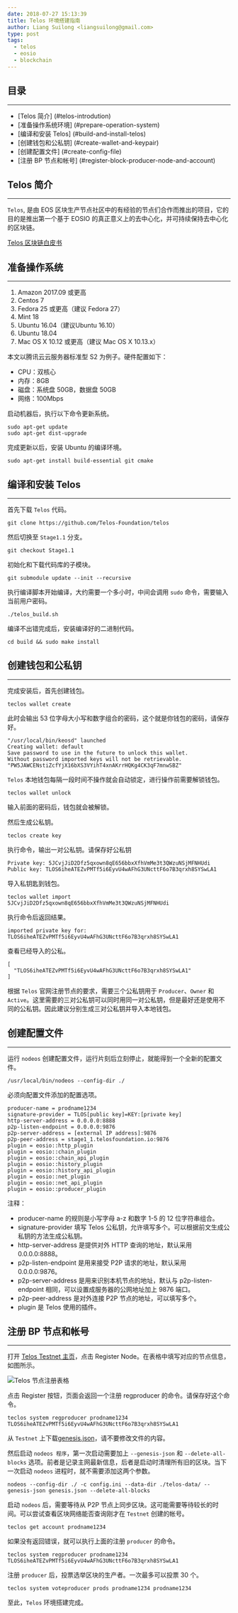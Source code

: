 ```yaml
---
date: 2018-07-27 15:13:39
title: Telos 环境搭建指南
author: Liang Suilong <liangsuilong@gmail.com>
type: post
tags: 
  - telos
  - eosio
  - blockchain
---
```

## 目录
-----

* [Telos 简介] (#telos-introdution) 
* [准备操作系统环境] (#prepare-operation-system)
* [编译和安装 Telos] (#build-and-install-telos)
* [创建钱包和公私钥] (#create-wallet-and-keypair)
* [创建配置文件] (#create-config-file)
* [注册 BP 节点和帐号] (#register-block-producer-node-and-account)

## <a name="telos-introduction"></a> Telos 简介
-----

`Telos`, 是由 EOS 区块生产节点社区中的有经验的节点们合作而推出的项目，它的目的是推出第一个基于 EOSIO 的真正意义上的去中心化，并可持续保持去中心化的区块链。

[Telos 区块链白皮书](http://resources.telosfoundation.io/telos_white_paper_7_17.pdf)

## <a name="preparing-operation-system"></a> 准备操作系统
-----

1. Amazon 2017.09 或更高
2. Centos 7
3. Fedora 25 或更高（建议 Fedora 27）
4. Mint 18
5. Ubuntu 16.04（建议Ubuntu 16.10）
6. Ubuntu 18.04
7. Mac OS X 10.12 或更高（建议 Mac OS X 10.13.x）

本文以腾讯云云服务器标准型 S2 为例子。硬件配置如下：

* CPU：双核心
* 内存：8GB
* 磁盘：系统盘 50GB，数据盘 50GB
* 网络：100Mbps

启动机器后，执行以下命令更新系统。

```
sudo apt-get update
sudo apt-get dist-upgrade
```

完成更新以后，安装 Ubuntu 的编译环境。

```
sudo apt-get install build-essential git cmake
```

## <a name="build-and-install-telos"></a> 编译和安装 Telos
-----

首先下载 `Telos` 代码。

```
git clone https://github.com/Telos-Foundation/telos
```

然后切换至 `Stage1.1` 分支。

```
git checkout Stage1.1
```

初始化和下载代码库的子模块。

```
git submodule update --init --recursive
```

执行编译脚本开始编译，大约需要一个多小时，中间会调用 `sudo` 命令，需要输入当前用户密码。

```
./telos_build.sh
```

编译不出错完成后，安装编译好的二进制代码。

```
cd build && sudo make install
```

## <a name="create-wallet-and-keypair"></a> 创建钱包和公私钥
-----

完成安装后，首先创建钱包。

```
teclos wallet create
```

此时会输出 53 位字母大小写和数字组合的密码，这个就是你钱包的密码，请保存好。

```
"/usr/local/bin/keosd" launched
Creating wallet: default
Save password to use in the future to unlock this wallet.
Without password imported keys will not be retrievable.
"PW5JAWCENstiZcfYjX16bXS3VYihT4xnAKrrHQKg4CK3qF7mnwSBZ"
```

`Telos` 本地钱包每隔一段时间不操作就会自动锁定，进行操作前需要解锁钱包。

```
teclos wallet unlock
```

输入前面的密码后，钱包就会被解锁。

然后生成公私钥。

```
teclos create key
```

执行命令，输出一对公私钥。请保存好公私钥

```
Private key: 5JCvjJiD2Dfz5qxown8qE656bbxXfhVmMe3t3QWzuNSjMFNHUdi
Public key: TLOS6iheATEZvPMTf5i6EyvU4wAFhG3UNcttF6o7B3qrxh8SYSwLA1
```

导入私钥匙到钱包。

```
teclos wallet import 5JCvjJiD2Dfz5qxown8qE656bbxXfhVmMe3t3QWzuNSjMFNHUdi
```

执行命令后返回结果。

```
imported private key for: TLOS6iheATEZvPMTf5i6EyvU4wAFhG3UNcttF6o7B3qrxh8SYSwLA1
```

查看已经导入的公私。

```
[
  "TLOS6iheATEZvPMTf5i6EyvU4wAFhG3UNcttF6o7B3qrxh8SYSwLA1"
]
```

根据 `Telos` 官网注册节点的要求，需要三个公私钥用于 `Producer`、`Owner` 和 `Active`。这里需要的三对公私钥可以同时用同一对公私钥，但是最好还是使用不同的公私钥。因此建议分别生成三对公私钥并导入本地钱包。

## <a name="create-config-file"></a> 创建配置文件
-----

运行 `nodeos` 创建配置文件，运行片刻后立刻停止，就能得到一个全新的配置文件。

```
/usr/local/bin/nodeos --config-dir ./
```

必须向配置文件添加的配置选项。

```
producer-name = prodname1234
signature-provider = TLOS[public key]=KEY:[private key]
http-server-address = 0.0.0.0:8888
p2p-listen-endpoint = 0.0.0.0:9876
p2p-server-address = [external IP address]:9876
p2p-peer-address = stage1_1.telosfoundation.io:9876
plugin = eosio::http_plugin
plugin = eosio::chain_plugin
plugin = eosio::chain_api_plugin
plugin = eosio::history_plugin
plugin = eosio::history_api_plugin
plugin = eosio::net_plugin
plugin = eosio::net_api_plugin
plugin = eosio::producer_plugin
```

注释：

* producer-name 的规则是小写字母 a-z 和数字 1-5 的 12 位字符串组合。
* signature-provider 填写 Telos 公私钥，允许填写多个。可以根据前文生成公私钥的方法生成公私钥。
* http-server-address 是提供对外 HTTP 查询的地址，默认采用 0.0.0.0:8888。
* p2p-listen-endpoint 是用来接受 P2P 请求的地址，默认采用 0.0.0.0:9876。
* p2p-server-address 是用来识别本机节点的地址，默认与 p2p-listen-endpoint 相同，可以设置成服务器的公网地址加上 9876 端口。
* p2p-peer-address 是对外连接 P2P 节点的地址，可以填写多个。
* plugin 是 Telos 使用的插件。

## <a name="register-block-producer-node-and-account"></a> 注册 BP 节点和帐号
-----

打开 [Telos Testnet 主页](http://testnet.telosfoundation.io/)，点击 Register Node。在表格中填写对应的节点信息，如图所示。

![Telos 节点注册表格](/images/telos-register-node.png)

点击 Register 按钮，页面会返回一个注册 regproducer 的命令。请保存好这个命令。

```
teclos system regproducer prodname1234 TLOS6iheATEZvPMTf5i6EyvU4wAFhG3UNcttF6o7B3qrxh8SYSwLA1
```

从 `Testnet` 上下载[genesis.json](http://testnet.telosfoundation.io/resources/genesis.json)，请不要修改文件的内容。

然后启动 `nodeos 程序`，第一次启动需要加上 `--genesis-json` 和 `--delete-all-blocks` 选项。前者是记录主网最新信息，后者是启动时清理所有旧的区块。当下一次启动 `nodeos` 进程时，就不需要添加这两个参数。

```
nodeos --config-dir ./ -c config.ini --data-dir ./telos-data/ --genesis-json genesis.json --delete-all-blocks
```

启动 `nodeos` 后，需要等待从 P2P 节点上同步区块。这可能需要等待较长的时间。可以尝试查看区块网络能否查询刚才在 `Testnet` 创建的帐号。

```
teclos get account prodname1234
```

如果没有返回错误，就可以执行上面的注册 `producer` 的命令。

```
teclos system regproducer prodname1234 TLOS6iheATEZvPMTf5i6EyvU4wAFhG3UNcttF6o7B3qrxh8SYSwLA1
```

注册 `producer` 后，投票选举区块的生产者。一次最多可以投票 30 个。

```
teclos system voteproducer prods prodname1234 prodname1234
```

至此，`Telos` 环境搭建完成。
